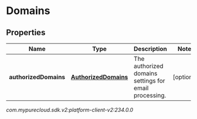 # Domains


## Properties

| Name | Type | Description | Notes |
| ------------ | ------------- | ------------- | ------------- |
| **authorizedDomains** | [**AuthorizedDomains**](AuthorizedDomains) | The authorized domains settings for email processing. |  [optional] |




_com.mypurecloud.sdk.v2:platform-client-v2:234.0.0_
